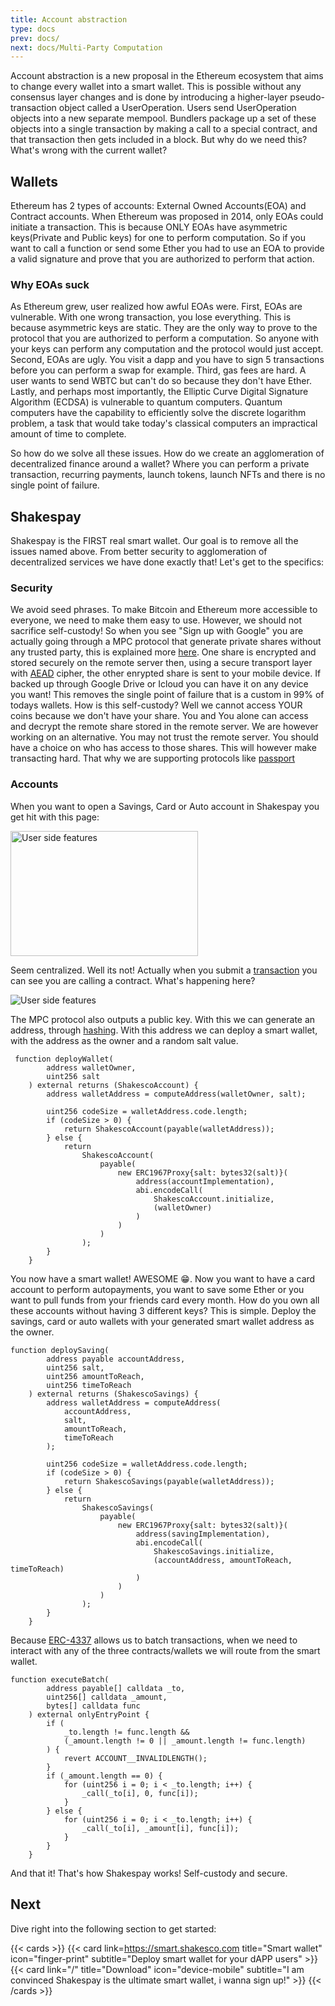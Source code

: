 ```yaml
---
title: Account abstraction
type: docs
prev: docs/
next: docs/Multi-Party Computation
---
```


Account abstraction is a new proposal in the Ethereum ecosystem that aims to change every wallet into a smart wallet. This is possible without any consensus layer changes and is done by introducing a higher-layer pseudo-transaction object called a UserOperation. Users send UserOperation objects into a new separate mempool. Bundlers package up a set of these objects into a single transaction by making a call to a special contract, and that transaction then gets included in a block. But why do we need this? What's wrong with the current wallet?

## Wallets

Ethereum has 2 types of accounts: External Owned Accounts(EOA) and Contract accounts. When Ethereum was proposed in 2014, only EOAs could initiate a transaction. This is because ONLY EOAs have asymmetric keys(Private and Public keys) for one to perform computation. So if you want to call a function or send some Ether you had to use an EOA to provide a valid signature and prove that you are authorized to perform that action.

### Why EOAs suck

As Ethereum grew, user realized how awful EOAs were. First, EOAs are vulnerable. With one wrong transaction, you lose everything. This is because asymmetric keys are static. They are the only way to prove to the protocol that you are authorized to perform a computation. So anyone with your keys can perform any computation and the protocol would just accept. Second, EOAs are ugly. You visit a dapp and you have to sign 5 transactions before you can perform a swap for example. Third, gas fees are hard. A user wants to send WBTC but can't do so because they don't have Ether. Lastly, and perhaps most importantly, the Elliptic Curve Digital Signature Algorithm (ECDSA) is vulnerable to quantum computers. Quantum computers have the capability to efficiently solve the discrete logarithm problem, a task that would take today's classical computers an impractical amount of time to complete.

So how do we solve all these issues. How do we create an agglomeration of decentralized finance around a wallet? Where you can perform a private transaction, recurring payments, launch tokens, launch NFTs and there is no single point of failure.

## Shakespay

Shakespay is the FIRST real smart wallet. Our goal is to remove all the issues named above. From better security to agglomeration of decentralized services we have done exactly that! Let's get to the specifics:

### Security

We avoid seed phrases. To make Bitcoin and Ethereum more accessible to everyone, we need to make them easy to use. However, we should not sacrifice self-custody! So when you see "Sign up with Google" you are actually going through a MPC protocol that generate private shares without any trusted party, this is explained more [here](../multi-party-computation). One share is encrypted and stored securely on the remote server then, using a secure transport layer with [AEAD](https://en.wikipedia.org/wiki/Authenticated_encryption#Authenticated_encryption_with_associated_data_(AEAD)) cipher, the other enrypted share is sent to your mobile device. If backed up through Google Drive or Icloud you can have it on any device you want! This removes the single point of failure that is a custom in 99% of todays wallets. How is this self-custody? Well we cannot access YOUR coins because we don't have your share. You and You alone can access and decrypt the remote share stored in the remote server. We are however working on an alternative. You may not trust the remote server. You should have a choice on who has access to those shares. This will however make transacting hard. That why we are supporting protocols like [passport](https://0xpass.io/)

### Accounts

When you want to open a Savings, Card or Auto account in Shakespay you get hit with this page:

<div
 style="display: flex;">
  <img
   src="/images/54118.jpg" alt="User side features" width="300" height="200">
</div>

Seem centralized. Well its not! Actually when you submit a [transaction](https://polygonscan.com/tx/0xed78887c71b2d2cb2240eaaa27d368810d646824360bc9969a2c4311f03e35fd) you can see you are calling a contract. What's happening here?

<div
 style="display: flex;">
  <img
   src="/images/smart.png" alt="User side features">
</div>

The MPC protocol also outputs a public key. With this we can generate an address, through [hashing](https://github.com/ethereumbook/ethereumbook/blob/develop/04keys-addresses.asciidoc#ethereum-addresses). With this address we can deploy a smart wallet, with the address as the owner and a random salt value.

```solidity {filename="AccountFactory.sol"}
 function deployWallet(
        address walletOwner,
        uint256 salt
    ) external returns (ShakescoAccount) {
        address walletAddress = computeAddress(walletOwner, salt);

        uint256 codeSize = walletAddress.code.length;
        if (codeSize > 0) {
            return ShakescoAccount(payable(walletAddress));
        } else {
            return
                ShakescoAccount(
                    payable(
                        new ERC1967Proxy{salt: bytes32(salt)}(
                            address(accountImplementation),
                            abi.encodeCall(
                                ShakescoAccount.initialize,
                                (walletOwner)
                            )
                        )
                    )
                );
        }
    }
```

You now have a smart wallet! AWESOME 😁. Now you want to have a card account to perform autopayments, you want to save some Ether or you want to pull funds from your friends card every month. How do you own all these accounts without having 3 different keys? This is simple. Deploy the savings, card or auto wallets with your generated smart wallet address as the owner.

```solidity {filename="SavingsFactory.sol"}
function deploySaving(
        address payable accountAddress,
        uint256 salt,
        uint256 amountToReach,
        uint256 timeToReach
    ) external returns (ShakescoSavings) {
        address walletAddress = computeAddress(
            accountAddress,
            salt,
            amountToReach,
            timeToReach
        );

        uint256 codeSize = walletAddress.code.length;
        if (codeSize > 0) {
            return ShakescoSavings(payable(walletAddress));
        } else {
            return
                ShakescoSavings(
                    payable(
                        new ERC1967Proxy{salt: bytes32(salt)}(
                            address(savingImplementation),
                            abi.encodeCall(
                                ShakescoSavings.initialize,
                                (accountAddress, amountToReach, timeToReach)
                            )
                        )
                    )
                );
        }
    }
```

Because [ERC-4337](https://eips.ethereum.org/EIPS/eip-4337) allows us to batch transactions, when we need to interact with any of the three contracts/wallets we will route from the smart wallet.

```solidity {filename="Account.sol"}
function executeBatch(
        address payable[] calldata _to,
        uint256[] calldata _amount,
        bytes[] calldata func
    ) external onlyEntryPoint {
        if (
            _to.length != func.length &&
            (_amount.length != 0 || _amount.length != func.length)
        ) {
            revert ACCOUNT__INVALIDLENGTH();
        }
        if (_amount.length == 0) {
            for (uint256 i = 0; i < _to.length; i++) {
                _call(_to[i], 0, func[i]);
            }
        } else {
            for (uint256 i = 0; i < _to.length; i++) {
                _call(_to[i], _amount[i], func[i]);
            }
        }
    }
```

And that it! That's how Shakespay works! Self-custody and secure.

## Next

Dive right into the following section to get started:

{{< cards >}}
{{< card link=https://smart.shakesco.com title="Smart wallet" icon="finger-print" subtitle="Deploy smart wallet for your dAPP users" >}}
{{< card link="/" title="Download" icon="device-mobile" subtitle="I am convinced Shakespay is the ultimate smart wallet, i wanna sign up!" >}}
{{< /cards >}}
